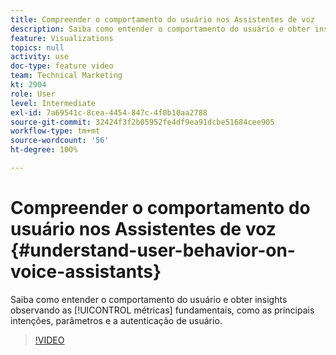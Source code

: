 ```yaml
---
title: Compreender o comportamento do usuário nos Assistentes de voz
description: Saiba como entender o comportamento do usuário e obter insights observando as métricas fundamentais, como as principais intenções, parâmetros e a autenticação de usuário.
feature: Visualizations
topics: null
activity: use
doc-type: feature video
team: Technical Marketing
kt: 2904
role: User
level: Intermediate
exl-id: 7a69541c-8cea-4454-847c-4f0b10aa2788
source-git-commit: 32424f3f2b05952fe4df9ea91dcbe51684cee905
workflow-type: tm+mt
source-wordcount: '56'
ht-degree: 100%

---
```


# Compreender o comportamento do usuário nos Assistentes de voz {#understand-user-behavior-on-voice-assistants}

Saiba como entender o comportamento do usuário e obter insights observando as [!UICONTROL métricas] fundamentais, como as principais intenções, parâmetros e a autenticação de usuário.

>[!VIDEO](https://video.tv.adobe.com/v/27227/?quality=9)
